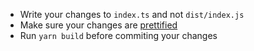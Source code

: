 - Write your changes to `index.ts` and not `dist/index.js`
- Make sure your changes are [prettified](https://prettier.io/)
- Run `yarn build` before commiting your changes
